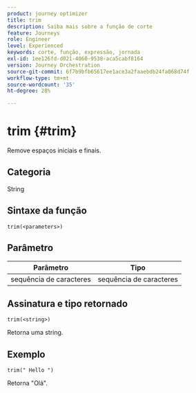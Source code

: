 ```yaml
---
product: journey optimizer
title: trim
description: Saiba mais sobre a função de corte
feature: Journeys
role: Engineer
level: Experienced
keywords: corte, função, expressão, jornada
exl-id: 1ee126fd-d021-4060-9538-aca5cabf8164
version: Journey Orchestration
source-git-commit: 6f7b9bfb65617ee1ace3a2faaebdb24fa068d74f
workflow-type: tm+mt
source-wordcount: '35'
ht-degree: 28%

---
```


# trim {#trim}

Remove espaços iniciais e finais.

## Categoria

String

## Sintaxe da função

`trim(<parameters>)`

## Parâmetro

| Parâmetro | Tipo |
|-----------|------------------|
| sequência de caracteres | sequência de caracteres |

## Assinatura e tipo retornado

`trim(<string>)`

Retorna uma string.

## Exemplo

`trim(" Hello ")`

Retorna &quot;Olá&quot;.
